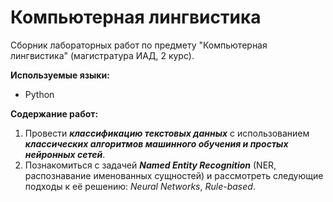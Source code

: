 # Компьютерная лингвистика

Сборник лабораторных работ по предмету "Компьютерная лингвистика" (магистратура ИАД, 2 курс).

**Используемые языки:**
* Python

**Содержание работ:**
1) Провести ***классификацию текстовых данных*** с использованием ***классических алгоритмов машинного обучения и простых нейронных сетей***.
2) Познакомиться с задачей ***Named Entity Recognition*** (NER, распознавание именованных сущностей) и рассмотреть следующие подходы к её решению: *Neural Networks*, *Rule-based*.